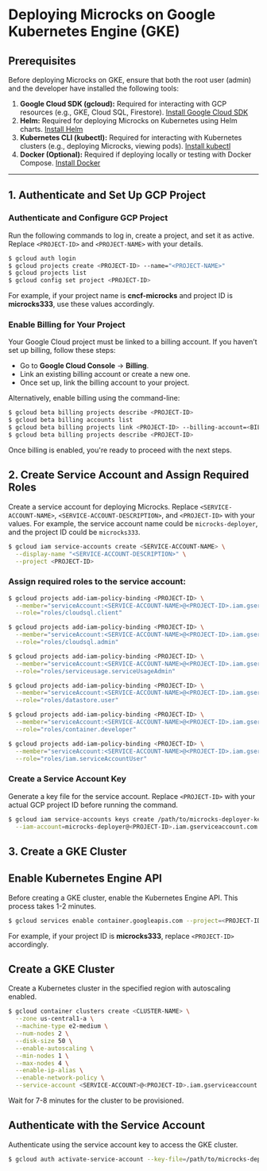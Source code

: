 # Deploying Microcks on Google Kubernetes Engine (GKE)

## Prerequisites
Before deploying Microcks on GKE, ensure that both the root user (admin) and the developer have installed the following tools:

1. **Google Cloud SDK (gcloud):** Required for interacting with GCP resources (e.g., GKE, Cloud SQL, Firestore). [Install Google Cloud SDK](https://cloud.google.com/sdk/docs/install)
2. **Helm:** Required for deploying Microcks on Kubernetes using Helm charts. [Install Helm](https://helm.sh/docs/intro/install/)
3. **Kubernetes CLI (kubectl):** Required for interacting with Kubernetes clusters (e.g., deploying Microcks, viewing pods). [Install kubectl](https://kubernetes.io/docs/tasks/tools/install-kubectl/)
4. **Docker (Optional):** Required if deploying locally or testing with Docker Compose. [Install Docker](https://docs.docker.com/get-docker/)

---



## 1. Authenticate and Set Up GCP Project

### Authenticate and Configure GCP Project
Run the following commands to log in, create a project, and set it as active. Replace `<PROJECT-ID>` and `<PROJECT-NAME>` with your details.
```sh
$ gcloud auth login
$ gcloud projects create <PROJECT-ID> --name="<PROJECT-NAME>"
$ gcloud projects list
$ gcloud config set project <PROJECT-ID>
```
For example, if your project name is **cncf-microcks** and project ID is **microcks333**, use these values accordingly.

### Enable Billing for Your Project
Your Google Cloud project must be linked to a billing account. If you haven’t set up billing, follow these steps:
- Go to **Google Cloud Console** → **Billing**.
- Link an existing billing account or create a new one.
- Once set up, link the billing account to your project.

Alternatively, enable billing using the command-line:
```sh
$ gcloud beta billing projects describe <PROJECT-ID>
$ gcloud beta billing accounts list
$ gcloud beta billing projects link <PROJECT-ID> --billing-account=<BILLING-ACCOUNT-ID>
$ gcloud beta billing projects describe <PROJECT-ID>
```
Once billing is enabled, you're ready to proceed with the next steps.


## 2. Create Service Account and Assign Required Roles

Create a service account for deploying Microcks. Replace `<SERVICE-ACCOUNT-NAME>`, `<SERVICE-ACCOUNT-DESCRIPTION>`, and `<PROJECT-ID>` with your values. For example, the service account name could be `microcks-deployer`, and the project ID could be `microcks333`.

```sh
$ gcloud iam service-accounts create <SERVICE-ACCOUNT-NAME> \
  --display-name "<SERVICE-ACCOUNT-DESCRIPTION>" \
  --project <PROJECT-ID>
```

### Assign required roles to the service account:

```sh
$ gcloud projects add-iam-policy-binding <PROJECT-ID> \
  --member="serviceAccount:<SERVICE-ACCOUNT-NAME>@<PROJECT-ID>.iam.gserviceaccount.com" \
  --role="roles/cloudsql.client"

$ gcloud projects add-iam-policy-binding <PROJECT-ID> \
  --member="serviceAccount:<SERVICE-ACCOUNT-NAME>@<PROJECT-ID>.iam.gserviceaccount.com" \
  --role="roles/cloudsql.admin"

$ gcloud projects add-iam-policy-binding <PROJECT-ID> \
  --member="serviceAccount:<SERVICE-ACCOUNT-NAME>@<PROJECT-ID>.iam.gserviceaccount.com" \
  --role="roles/serviceusage.serviceUsageAdmin"

$ gcloud projects add-iam-policy-binding <PROJECT-ID> \
  --member="serviceAccount:<SERVICE-ACCOUNT-NAME>@<PROJECT-ID>.iam.gserviceaccount.com" \
  --role="roles/datastore.user"

$ gcloud projects add-iam-policy-binding <PROJECT-ID> \
  --member="serviceAccount:<SERVICE-ACCOUNT-NAME>@<PROJECT-ID>.iam.gserviceaccount.com" \
  --role="roles/container.developer"

$ gcloud projects add-iam-policy-binding <PROJECT-ID> \
  --member="serviceAccount:<SERVICE-ACCOUNT-NAME>@<PROJECT-ID>.iam.gserviceaccount.com" \
  --role="roles/iam.serviceAccountUser"
```

### Create a Service Account Key
Generate a key file for the service account. Replace `<PROJECT-ID>` with your actual GCP project ID before running the command.

```sh
$ gcloud iam service-accounts keys create /path/to/microcks-deployer-key.json \
  --iam-account=microcks-deployer@<PROJECT-ID>.iam.gserviceaccount.com
```

## 3. Create a GKE Cluster

## Enable Kubernetes Engine API

Before creating a GKE cluster, enable the Kubernetes Engine API. This process takes 1-2 minutes.

```sh
$ gcloud services enable container.googleapis.com --project=<PROJECT-ID>
```

For example, if your project ID is **microcks333**, replace `<PROJECT-ID>` accordingly.

## Create a GKE Cluster

Create a Kubernetes cluster in the specified region with autoscaling enabled.

```sh
$ gcloud container clusters create <CLUSTER-NAME> \
  --zone us-central1-a \
  --machine-type e2-medium \
  --num-nodes 2 \
  --disk-size 50 \
  --enable-autoscaling \
  --min-nodes 1 \
  --max-nodes 4 \
  --enable-ip-alias \
  --enable-network-policy \
  --service-account <SERVICE-ACCOUNT>@<PROJECT-ID>.iam.gserviceaccount.com
```

Wait for 7-8 minutes for the cluster to be provisioned.

## Authenticate with the Service Account

Authenticate using the service account key to access the GKE cluster.

```sh
$ gcloud auth activate-service-account --key-file=/path/to/microcks-deployer-key.json


